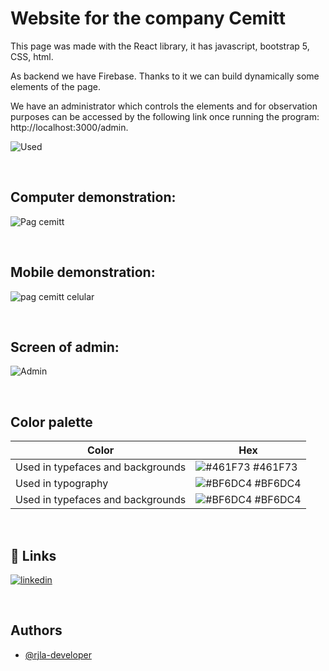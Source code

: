 # Website for the company Cemitt

This page was made with the React library, it has javascript, bootstrap 5, CSS, html. </br>

As backend we have Firebase. Thanks to it we can build dynamically some elements of the page. </br>

We have an administrator which controls the elements and for observation purposes can be accessed by the following link once running the program: http://localhost:3000/admin. </br>
 

![Used](https://user-images.githubusercontent.com/83847147/235205981-ec7e3be3-ddc9-4ed9-90a1-c6784285f43b.svg)

</br>

## Computer demonstration:
![Pag cemitt](https://user-images.githubusercontent.com/83847147/236956218-191dd2c5-63e6-47ad-b8e6-d3bb2f09ddf1.gif)

</br>

## Mobile demonstration: 
![pag cemitt celular](https://user-images.githubusercontent.com/83847147/236964374-03935c36-d7b6-48c4-9b12-9f3dc6434b44.gif)


</br>

## Screen of admin: 
![Admin](https://user-images.githubusercontent.com/83847147/236963656-45a7bf45-9e5b-4e63-a8e7-e88eca2799aa.gif)

</br>

## Color palette

| Color             | Hex                                                                |
| ----------------- | ------------------------------------------------------------------ |
| Used in typefaces and backgrounds | ![#461F73](https://via.placeholder.com/10/461F73?text=+) #461F73 |
| Used in typography | ![#BF6DC4](https://via.placeholder.com/10/BF6DC4?text=+) #BF6DC4 |
| Used in typefaces and backgrounds | ![#BF6DC4](https://via.placeholder.com/10/BF6DC4?text=+) #BF6DC4 |

</br>

## 🔗 Links

[![linkedin](https://img.shields.io/badge/linkedin-0A66C2?style=for-the-badge&logo=linkedin&logoColor=white)](https://www.linkedin.com/in/rjla-developer/)

</br>

## Authors

- [@rjla-developer](https://www.github.com/rjla-developer)



